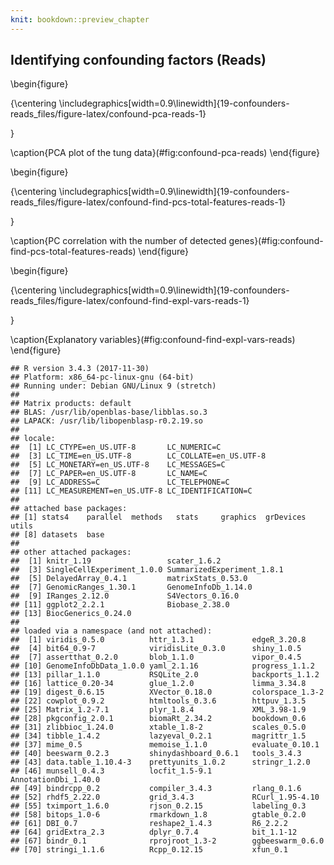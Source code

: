 ```yaml
---
knit: bookdown::preview_chapter
---
```


## Identifying confounding factors (Reads)



\begin{figure}

{\centering \includegraphics[width=0.9\linewidth]{19-confounders-reads_files/figure-latex/confound-pca-reads-1} 

}

\caption{PCA plot of the tung data}(\#fig:confound-pca-reads)
\end{figure}

\begin{figure}

{\centering \includegraphics[width=0.9\linewidth]{19-confounders-reads_files/figure-latex/confound-find-pcs-total-features-reads-1} 

}

\caption{PC correlation with the number of detected genes}(\#fig:confound-find-pcs-total-features-reads)
\end{figure}

\begin{figure}

{\centering \includegraphics[width=0.9\linewidth]{19-confounders-reads_files/figure-latex/confound-find-expl-vars-reads-1} 

}

\caption{Explanatory variables}(\#fig:confound-find-expl-vars-reads)
\end{figure}


```
## R version 3.4.3 (2017-11-30)
## Platform: x86_64-pc-linux-gnu (64-bit)
## Running under: Debian GNU/Linux 9 (stretch)
## 
## Matrix products: default
## BLAS: /usr/lib/openblas-base/libblas.so.3
## LAPACK: /usr/lib/libopenblasp-r0.2.19.so
## 
## locale:
##  [1] LC_CTYPE=en_US.UTF-8       LC_NUMERIC=C              
##  [3] LC_TIME=en_US.UTF-8        LC_COLLATE=en_US.UTF-8    
##  [5] LC_MONETARY=en_US.UTF-8    LC_MESSAGES=C             
##  [7] LC_PAPER=en_US.UTF-8       LC_NAME=C                 
##  [9] LC_ADDRESS=C               LC_TELEPHONE=C            
## [11] LC_MEASUREMENT=en_US.UTF-8 LC_IDENTIFICATION=C       
## 
## attached base packages:
## [1] stats4    parallel  methods   stats     graphics  grDevices utils    
## [8] datasets  base     
## 
## other attached packages:
##  [1] knitr_1.19                 scater_1.6.2              
##  [3] SingleCellExperiment_1.0.0 SummarizedExperiment_1.8.1
##  [5] DelayedArray_0.4.1         matrixStats_0.53.0        
##  [7] GenomicRanges_1.30.1       GenomeInfoDb_1.14.0       
##  [9] IRanges_2.12.0             S4Vectors_0.16.0          
## [11] ggplot2_2.2.1              Biobase_2.38.0            
## [13] BiocGenerics_0.24.0       
## 
## loaded via a namespace (and not attached):
##  [1] viridis_0.5.0          httr_1.3.1             edgeR_3.20.8          
##  [4] bit64_0.9-7            viridisLite_0.3.0      shiny_1.0.5           
##  [7] assertthat_0.2.0       blob_1.1.0             vipor_0.4.5           
## [10] GenomeInfoDbData_1.0.0 yaml_2.1.16            progress_1.1.2        
## [13] pillar_1.1.0           RSQLite_2.0            backports_1.1.2       
## [16] lattice_0.20-34        glue_1.2.0             limma_3.34.8          
## [19] digest_0.6.15          XVector_0.18.0         colorspace_1.3-2      
## [22] cowplot_0.9.2          htmltools_0.3.6        httpuv_1.3.5          
## [25] Matrix_1.2-7.1         plyr_1.8.4             XML_3.98-1.9          
## [28] pkgconfig_2.0.1        biomaRt_2.34.2         bookdown_0.6          
## [31] zlibbioc_1.24.0        xtable_1.8-2           scales_0.5.0          
## [34] tibble_1.4.2           lazyeval_0.2.1         magrittr_1.5          
## [37] mime_0.5               memoise_1.1.0          evaluate_0.10.1       
## [40] beeswarm_0.2.3         shinydashboard_0.6.1   tools_3.4.3           
## [43] data.table_1.10.4-3    prettyunits_1.0.2      stringr_1.2.0         
## [46] munsell_0.4.3          locfit_1.5-9.1         AnnotationDbi_1.40.0  
## [49] bindrcpp_0.2           compiler_3.4.3         rlang_0.1.6           
## [52] rhdf5_2.22.0           grid_3.4.3             RCurl_1.95-4.10       
## [55] tximport_1.6.0         rjson_0.2.15           labeling_0.3          
## [58] bitops_1.0-6           rmarkdown_1.8          gtable_0.2.0          
## [61] DBI_0.7                reshape2_1.4.3         R6_2.2.2              
## [64] gridExtra_2.3          dplyr_0.7.4            bit_1.1-12            
## [67] bindr_0.1              rprojroot_1.3-2        ggbeeswarm_0.6.0      
## [70] stringi_1.1.6          Rcpp_0.12.15           xfun_0.1
```
